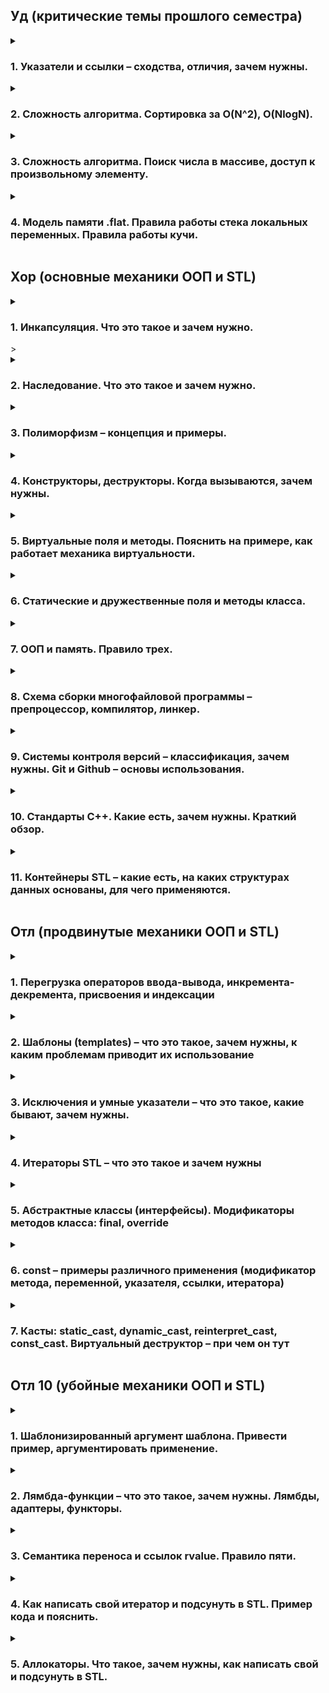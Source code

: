 <h2>Уд (критические темы прошлого семестра)</h2>

<details>
<summary><h3>1. Указатели и ссылки – сходства, отличия, зачем нужны.</h3></summary>

Указатели и ссылки предоставляют косвенный доступ к данным (переменным, массивам, структурам и тп), т.е. позволяют работать с объектами (которые могут быть а) очень большими, б) зарыты в памяти компьютера), не копируя их напрямую.

Указатели:

  * Хранят адрес объекта в памяти.
  * Могут быть null, указывая на отсутствие объекта.
  * Могут быть перенаправлены на другой объект после инициализации.
  * Требуют ручного управления памятью (выделение и освобождение!).
    
Ссылки:

  * Являются псевдонимами для существующих объектов.
  * Не могут быть null (не может быть ссылки на несуществующий элемент).
  * Не могут быть перенаправлены после инициализации.
  * Автоматически управляются системой (не требуют ручного выделения/освобождения памяти).

Зачем нужны:

* Передача больших объектов в функции: Используя указатели и ссылки, мы избегаем ненужного копирования, что повышает производительность.
* Динамическое выделение памяти: Позволяют создавать объекты в куче.
* Полиморфизм: Позволяют работать с объектами разных типов через общий интерфейс.

</details>

<details>
<summary><h3>2. Сложность алгоритма. Сортировка за О(N^2), O(NlogN).</h3></summary>

Любой алгоритм можно оценить по уровню сложности исходя из пропорциональности выполнения операции и количества элементов. 

O(N^2): 
  * Алгоритмы с квадратичной сложностью выполняют операции пропорционально квадрату количества элементов. 
  * Примеры: сортировка пузырьком, сортировка вставками, сортировка выбором.
  * Подходят для небольших наборов данных.

O(NlogN):
  * Алгоритмы с логарифмической сложностью выполняют операции пропорционально N*log(N).
  * Примеры: быстрая сортировка, сортировка методом Хоара, сортировка расчёсткой.
  * Более эффективны для больших наборов данных.
  * 
Важно помнить, что в разных ситуациях нужно применять разные алгоритмы разной сложности. Нет смысла сортировать учеников одной группы по баллам, используя метод рассчёски.

</details>

<details>
<summary><h3>3. Сложность алгоритма. Поиск числа в массиве, доступ к произвольному элементу.</h3></summary>

Сложность алгоритмов смотри предыдущий вопрос.

Поиск в отсортированном массиве:

  * Бинарный поиск: O(logN) - эффективен благодаря делению массива пополам на каждом шаге. А поскольку массив отсортирован, то с одно стороны элементы больше (или равны) искомому, а с другой стороны -- меньше (или равны).

Поиск в неотсортированном массиве:

  * Линейный поиск: O(N) - необходимо проверить каждый элемент.

Доступ к произвольному элементу массива: 
  * O(1) - прямой доступ по индексу.

</details>

<details>
<summary><h3>4. Модель памяти .flat. Правила работы стека локальных переменных. Правила работы кучи.</h3></summary>

В этой модели все сегменты памяти (код, данные, стек, куча) располагаются в едином адресном пространстве.

 * Упрощает управление памятью и доступ к данным.

Модель памяти .flat представляет собой сегменты памяти, которые располагаются в едином адресном пространстве:
	Глобальные переменные → текст программы (машинный код) → стек локальных 	переменных → куча. 
В стеке локальных переменных хранятся указатели на переменные, объявленные, но не инициализированные данные, оболочка объектов. В куче хранятся сами данные, на которые указываю переменные из стека локальных переменных. Именно в ней хранятся элементы массивов, других структур. Когда мы обращается к переменной, мы обращается в стеку локальных переменных, откуда мы перенаправляемся на адрес в куче, по которому «живёт» наш объект.  

Стек:

  * Используется для хранения локальных переменных и информации о вызовах функций.
  * Автоматически управляется системой (выделение и освобождение памяти).

Куча:
  * Область памяти для динамического выделения.
  * Программист сам управляет памятью (выделение с помощью new, освобождение с помощью delete).
  * Позволяет создавать объекты произвольного размера и времени жизни.
  * Важно помнить, что кучу необходимо очищать, нельзя удалять указатели на объекты, не удаляя данные по этим ссылкам. Это приводит к утечке данных — не приятно.

</details>

<h2>Хор (основные механики ООП и STL)</h2>

<details>
<summary><h3>1. Инкапсуляция. Что это такое и зачем нужно.</h3>></summary>

Если писать объекты с отрытым доступом, то может возникнуть ряд проблем:
1) вызывающий код может всё сломать;
2) вызывающий код обязан знать внутреннюю логику, как минимум вызывать init и finalize, хотя это внутренне дело объекта;
3) вызывающий код зачем то должен знать объект со всеми его полями, хотя логически хочет видеть просто объект.

Для решения эти проблем используют инкапсуляцию — скрытие данных объекта. С помощью инкапсуляции мы сами регулируем то, как именно пользователь будет обращаться к объекту, ставим ему чёткие рамки.

Теперь:
1) Вызывающий код не может ничего сломать, по крайней мере, очевидным образом;
2) Аналоги init и finalize срабатывают сами в нужный момент;
3) Вызывающий код не должен знать про изнанку реализации;
4) Код чище и читаемее.

**Что это такое:** Объединение данных (полей) и методов, работающих с этими данными, в единый объект - класс. 

**Зачем нужно:** 

* **Скрытие данных:** Позволяет скрыть внутреннюю реализацию объекта и предоставить только необходимый интерфейс для взаимодействия. Это улучшает модульность и защищает данные от непреднамеренного изменения.
* **Управление доступом:** С помощью модификаторов доступа (private, protected, public) можно контролировать, какие части класса доступны извне.
* **Повторное использование кода:** Инкапсуляция позволяет создавать независимые, повторно используемые модули. 

</details>

<details>
<summary><h3>2. Наследование. Что это такое и зачем нужно.</h3></summary>

Общая идея наследования заключается в выделении общего поведения у разных классов в отдельный класс-предок. То есть всё наследование — это про то, как не писать повторно один и тот же код для «почти одинаковых» сущностей.

Пример, мы хотим работать с системой зоопарка. Для этого мы можем написать классы под каждого сотрудника, где будут прописаны его обязанности, данные, зп,.. Нам так же нужен класс для каждого животного в котором будут прописаны все особенности… Ну это капец! Мы лучше создадим Два класса-родителя Humans и Animals, в котором пропишем все общие черты людей/животных, а дальше будем создавать классы наследники, для которых нам останется написать только особенности каждой зверушки.

**Что это такое:** Механизм, позволяющий создавать новые классы (производные), основанные на существующих (базовые). Производный класс наследует поля и методы базового класса и может добавлять свои собственные.

**Зачем нужно:**

* **Повторное использование кода:** Избегаем дублирования кода, наследуя общую функциональность из базового класса.
* **Расширение функциональности:** Можно добавлять новую функциональность в производный класс, не изменяя базовый.
* **Полиморфизм:** Позволяет создавать объекты разных типов, которые имеют общий интерфейс.


</details>

<details>
<summary><h3>3. Полиморфизм – концепция и примеры.</h3></summary>

Суть полиморфизма заключается в том, что некоторая сущность может вести себя по-разному в разных ситуациях. Сущность, которая обладает этим свойством, сама подстраивается к этим ситуациям, и не заставляет крутиться весь мир вокруг неё.

```C++
#include <iostream>
...
void funk(char a) {
  std::cout << "This char" << '\n';
}

void funk(int a) {
  std::cout << "This int" << '\n';
}

void funk(double a, unsigned int b) {
  std::cout << "This double & unsigned int" << '\n';
}
...
int main() {
  funk('A');
  funk('7');
  funk(3.14, 3);
  return 0;
}
```

</details>

<details>
<summary><h3>4. Конструкторы, деструкторы. Когда вызываются, зачем нужны.</h3></summary>

Каждый класс необходимо сначая создать, в конце работы с ним необходимо удалить - чтобы лишнюю память не занимал. За это и отвечают конструкторы и деструкторы.

```C++
...
class stack {
private:
  int size;
public:
  //конструктор создаёт стек нулевого размера
  stack() {};
  //конструктор создаёт стэк нужного размера
  stack(int size) {};
  //деструктор удаляет стек
  ~stack();
}
...
```

 * Конструктор -- это специальный метод, который, очевидно, вызывают перед началом работы с объектор данного класса (при его создании). Используется для инициализации полей объекта, причём с помощью полиморфизма можно сделать несколько конструкторов, которые будут создавать объект по-разному.
 * Деструктор -- специальный метод, который, опять же очевидно, вызывается в конце работы с объектом класса (при удалении объекта). Можно, конечно же, не вызвать, после окончания работы с программой автоматически вызовятся все деструкторы всех объектов всех классов, которые были использованы. Этот метод используется для освобождения ресурсов, выделенных объектом.

</details>

<details>
<summary><h3>5. Виртуальные поля и методы. Пояснить на примере, как работает механика виртуальности.</h3></summary>

Иногда в родительском классе можно сказать только "здесь должен быть вот такой метод", но нельзя написать его реализацию.

 * заведомо предполагается, что классы будут унаследованы;
 * метод для них всех нужен, можно в общем виде сказатьб, что метод должен делать;
 * реализация будет кардинально разной в разных унаследованных классах.

В это случае возникают виртуальные методы. Они объявляются с ключевым словом `virtual` в базовом классе.

```C++
//класс предок
class Figure {
private:
	...
public:
	...
	virtual square() = 0;
}
//классы потомки
class Triangle : public Figure {
private:
	float a, b, c;
	...
public:
	...
	//реализация виртуального метода
	float square() {
		float p = (a + b + c) / 3;
		return (sqrtf(p*(p-a)*(p-b)*(p-c)));
	}
}
class Rectangle : public Figure {
private:
	float a, b;
	...
public:
	...
	//реализация виртуального метода
	float square() {
		return (a*b);
	}
}
```

Замечания по виртульным методам:

 * могут определяться в любой точке иерархии наследования;
 * класс с виртуальными методами называется абстрактным;
 * в иерархии наследования может быть много абстрактных классов;
 * создать экземпляр абстрактного класса нельзя, те если мы попытаемся сделать так, вы прилетит ошибка...
```C++
int main() {
	Figure obj;
	return 0;
}
``` 
Некоторые фишки, основанные на виртуальных методах:
 * `Интерфейс` -- абстрактный класс, у которого все методы виртуальный (задаёт, но не реализует, то, что должно быть);
 * `Реализация` -- какой-либо класс, унаследованный от интерфейса и реализующий все его виртуальные методы.

</details>

<details>
<summary><h3>6. Статические и дружественные поля и методы класса.</h3></summary>

`static` -- глобальная переменная/функция, внесённая в namespace класса.

Статическое поле класса:
 * привязано ко всех экземплярам класса сразу, никому из них лично не принадлежит;
 * при изменении (любым экземплярам класса или просто так) меняется для всех объектов сразу.

Статический метод класса:
 * привязан ко всех экземплярам класса сразу, вызывается вне контекста конкретного экземпляра (у него нет this);
 * может работать только с локальными переменными и статическими полями класса.

```C++
class A {
public:
	//нестатическое поле
	int non_static_int = 0;
	//статическое поле
	int static_int
	//статический метод
	static void static_method() {
		static_int++;		//можно
		non_static_int++;	//нельзя
	}
};
//Это объявление статического поля, без него будет ругаться линкер
int A::static_int = 0;

int main() {
	//Один экземпляр
	A a1;
	//ВТорой экземпляр
	A a2;
	//Обновляем статичекое поле класса через один из экземпляров
	a1.static_int = 7;
	//Обновляем статическое поле класса без использования экземпляров
	A::static_int = 8;
	//Вызываем статический метод
	// а) через экземпляры класса
	a1.static_method;
	a2.static_method;
	// б) без экземпляров класса
	A::static_method;
	return 0;
}
```

`friend` -- указание, кому всё-таки можно обращаться к приватным полям

```C++
class A {
	//Теперь класс B наш друг))))
	friend class B;
private:
	int secret;
public:
	A(int s) {
		secret = s;
	}
	void describe() {
		std::cout << "I'm A, my secret is " << secret << '\n';
	}
}
class B {
public:
	B() {}
	void run(A* a) {
		a->describe();
		std::cout << "I'm B, I know secret A: " << a->secret << '\n';
		//можно так же изменять значения дружественного класса
		a->secret--;
	}
}
```
`friend` -- исключение из правил, имеет доступ ко всему, включая private-поля. С одной стороны, нарушает всей строгой конструкции. С другой стороны, даёт возможностьне городить public для всех.
В примере, `class A` -- это друг `class B`, но не наоборот!!

</details>

<details>
<summary><h3>7. ООП и память. Правило трех.</h3></summary>

ООП и память??

<h4>Правило трёх</h4>

Если классу требуется пользовательский **деструктор**, пользовательский **конструктор копирования** или пользовательский **оператор присваивания копированием**, он почти наверняка требует все три.

Если один из них должен быть определен программистом, то это означает, что версия, сгенерированная компилятором, не удовлетворяет потребностям класса в одном случае и, вероятно, не удовлетворит в остальных случаях. Если же не реализовать какой-либо метод, то компилятор будет использовать базовые методы, идея которых может кардинально отличайться от нужд программиста. В результате может произойти следующее:

 - деструктор удалит не все используемыне ячейки в памяти, произойдёт утечка данных;
 - конструктор копирования выполняет "поверхностное копирование" (копирование данных без дублирования базового ресурса), в результате чего скопированный объект будет влаеть теми же ячейками в памяти, что и исходный объект;
 - оператор присваивания копированием так же буде выполнять поверхносное копирование.

</details>

<details>
<summary><h3>8. Схема сборки многофайловой программы – препроцессор, компилятор, линкер.</h3></summary>

Итак, у нас есть файлы `1.cpp` и `2.cpp`, рядом лежит `2.h` 

1. **Препроцессор:** Обрабатывает директивы препроцессора, пропроцессов работает с кодом как с мясом, речь о языке не идёт (#include, #define):
   -> `#define` - проходит по всему коду и заменяет одну последовательность стмволов на другую (было, например, X, в результате сатло 7);
   -> `#include` - работают с кодом как с текстом, чисто механически приклеивают код библиотеки сверху (сверху припишет код из `2.h`).

Получили препроцессированные (предобработанные) файлы `1*.cpp` и `2*.cpp`.
   
3. **Компилятор:** (наверное, самый главный процесс) Смотрит наш код с точки зрения языка. Переводит код каждого исходного файла (.cpp) в объектный файл (.obj/.o) - бинарный файл на языке машинного кода, инструкции, которые буду переданы процессору, что нужно делать с нашими данными.
   -> умеет выдавать ошибки, что непосредственно приводит к тому, что программа ломается;
   -> умеет выдавать warnings - тонкие места, которые в обычном случае к ошибке не приводят, но могут быть случаи, когда к ошибке приведут. Их можно игнорировать, но не нужно эти злоупотреблять. Например, мы `int` перевели в `float`, из-за чего может возникнуть потеря точности. И компилятор скомпилировал это, но на всякий случай предупредил нас, вдруг мы этого не хотели.

Получили объектные файлы `1.o` и `2.o`. На этом этапе он уже не зависит от того, на каком языке был написан изначально. Этот файл взаимно однозначно переводится в ассемблерный листенинг (`1.o` <-> `1.s`). Те мы можем попросить перевести объектный файл в ассемблерный листенинг, который мы можем (если можем, конечно) прочитать сами, чтобы посмотреть глазами, что именно делает эта программа. Это ещё не совсем исполняемый файл!

5. **Линкер:** Объединяет объектные файлы и библиотеки в исполняемый файл (.exe). Таким образом мы можем собрать проект из кусков кода, написанных на различных языках, кроме `python` - это не компилируемый язык.

В результате получили один файл `main.exe`, объединяющий нужные нам файлы и/или библиотеки.

Помимо файлов, линкер может объедтинять библиотеки - по сути те же самые объектные файлы, но немного по другому упаковынные с точки зрения линкера и операционной системы. Библиотеки бывают:

 -> *статическими* - (l.lib/l.a) такой же объектный файл, который так же добавляется на этапе линковки, библиотека такого типа подклеивается прмо в `main.exe`;
 
 -> *динамическими* - (l.dll/l.so) так же очень похожий объектный файл, лежащий где-то в системе, который, аналогично, добавляется на этапе линковки, но библиотека этого типа не подклеивается в `main.exe`, линкер просто видит, что у нас в системе есть такая библиотека, и при запуске файла мы эту библиотеку где-нибудь найдём (разумеется, если всё корректно).

Если у нас обновилась версия библиотеки, то в случае динамической библиотеки нам необходимо просто перезапустить итоговый файл, новая версия библиотеки автоматически подтянется, а в случае статической библиотеки нам нужно заново всё линковать... Но при этом статические библиотеки работают быстрее, потому что являются соседями остальных файлов, в отличие от динамических библиотек, которые 'живут в лесу'.

</details>

<details>
<summary><h3>9. Системы контроля версий – классификация, зачем нужны. Git и Github – основы использования.</h3></summary>

Система контроля версий – это система, записывающая изменения в файл или набор файлов в течение времени и позволяющая вернуться позже к определенной версии. Мы хотим гибко управлять некоторым набором файлом, откатываться до определенных версий в случае необходимости. Можно отменить те или иные изменения файла, откатить его удаление, посмотреть кто что-то поменял. Как правило системы контроля версий применяются для хранения исходного кода, но это необязательно. Они могут применяться для хранения файлов совершенно любого типа.

Как хранить различные версии файлов? Предложенную задачу можно решить с применением старого доброго copy-paste, локальных, централизованных или распределенных систем контроля версий.

-> **Copy-paste** - будем называть файлы по шаблону filename_{version}-{time-of-creation}-{time-of-change}, или более просто filename_{version}.

Данный способ является очень простым, но он подвержен различным ошибкам: можно случайно изменить не тот файл, можно скопировать не из той директории (ведь именно так переносятся файлы в этой модели).

 -> **Локальная система контроля версий** - она представляет из себя простейшую базу данных, которая хранит записи обо всех изменениях в файлах.

Одним из примеров таких систем является система контроля версий RCS, которая поставляется с Linux'ом и хранит изменений в файлах (патчи), осуществляя контроль версий. Набор этих изменений позволяет восстановить любое состояние файла.

Локальная система контроля версий хорошо решает поставленную перед ней задачу, однако ее проблемой является основное свойство — локальность. Она совершенно не преднезначена для коллективного использования.

 -> **Централизованная система контроля версий** - решает основную проблему локальной системы контроля версий.

Для организации такой системы контроля версий используется единственный сервер, который содержит все версии файлов. Клиенты, обращаясь к этому серверу, получают из этого централизованного хранилища. К ним относятся CVS, Subversion, Perforce.

Такими системами легко управлять из-за наличия единственного сервера. Но при этом наличие централизованного сервера приводит к возникновению единой точки отказа в виде этого самого сервера. В случае отключения этого сервера разработчики не смогут выкачивать файлы. Самым худшим сценарием является физическое уничтожение сервера (или вылет жесткого диска), он приводит к потерю кодовой базы.

 -> **Распределенная система контроля версий** - они подразумевают, что клиент выкачает себе весь репозиторий целиком заместо выкачки конкретных интересующих клиента файлов. Если умрет любая копия репозитория, то это не приведет к потере кодовой базы, поскольку она может быть восстановлена с компьютера любого разработчика. Каждая копия является полным бэкапом данных.

Все копии являются равноправным и могут синхронизироваться между собой. Подобный подход очень напоминает взаиможествие вида master-master. К такому типу относится Git.

Итак, `Git` - это средство отслеживания изменений, а `GitHub` - это веб-сайт, на котором можно хранить проекты Git, место для хранения проектов и совместной работы. В табличку ниже вынесены основные команды:

|Команда|Описание|
|----------------|:----------------|
| <pre lang="bash"><code>git clone \*адрес вашего репозитория*</code></pre> | Клонировать удаленный репозиторий в одноименную директорию |
| <pre lang="bash"><code>git pull</code></pre> | Забрать изменения с удаленного репозитория и влить в локальный |
| <pre lang="bash"><code>git fetch</code></pre><pre lang="bash"><code>git merge</code></pre> | То же, что и предыдущий, но отдельными этапами: <br> Первая команда — забрать изменения с удаленного репозитория <br> Вторая — влить изменения в локальный репозиторий |
| <pre lang="bash"><code>git remote add upstream \*наш cowsay*</code></pre> | Добавить оригинальный репозиторий как upstream |
| <pre lang="bash"><code>git fetch upstream</code></pre> | Стягиваем все ветки мастер-репозитория, но пока не сливаем со своими |
| <pre lang="bash"><code>git checkout master</code></pre> | Переключаемся на ветку master своего репозитория |
| <pre lang="bash"><code>git merge upstream/master</code></pre> | Вливаем стянутую ветку master удалённого репозитория upstream в свою ветку master |
| <pre lang="bash"><code>git add text.txt</code></pre> | Добавить в индекс указанный файл (был изменён, был удалён или это новый файл) |
| <pre lang="bash"><code>git commit -m "Name of commit"</code></pre> | Зафиксировать в коммите проиндексированные изменения (закоммитить), добавить сообщение |
| <pre lang="bash"><code>git push</code></pre> | Загрузить новые коммиты из локального репозитория на удаленный |

</details>

<details>
<summary><h3>10. Стандарты С++. Какие есть, зачем нужны. Краткий обзор.</h3></summary>

**Стандарты С++** - это набор правил и спецификаций, определяющих язык программирования C++. Они созданы, чтобы обеспечить переносимость, стабильность и согласованность кода C++ на разных платформах и компиляторах.

Зачем нужны стандарты:

1. Переносимость: Код, написанный по стандарту, будет компилироваться и работать одинаково на разных платформах (Windows, Linux, MacOS) и с разными компиляторами (GCC, Clang).
2. Стабильность: Стандарты гарантируют, что код, написанный сегодня, будет компилироваться и работать с будущими версиями компиляторов.
3. Согласованность:  Стандарты обеспечивают единый стиль и правила написания кода C++, что улучшает его читаемость и понимание другими программистами.
4. Эволюция языка: Стандарты позволяют языку развиваться, добавляя новые функции и возможности, сохраняя при этом обратную совместимость с предыдущими версиями.

Основные стандарты C++:

* C++98:  Первый официальный стандарт C++. Ввел в язык шаблоны, STL, исключения, пространства имен и другие ключевые функции.
* C++03: Внес незначительные исправления и уточнения в C++98.
* C++11: Масштабное обновление, добавившее лямбда-выражения, семантику перемещения, поддержку многопоточности, новые типы данных и многое другое.
* C++14: Внес дополнительные улучшения и исправления в C++11.
* C++17: Включил структурированные привязки, constexpr if, inline переменные, параллельные алгоритмы STL и другие важные функции.
* C++20: Добавил концепты, модули, корутины, диапазоны, расширил возможности constexpr, ввел новые типы данных и улучшил библиотеку STL.
* C++23: `std::expected` - новый механизм сообщения об ошибках без использования исключений и без недостатков кодов возврата; `constexpr-математика` - теперь на этапе компиляции можно доставать разные части чисел с плавающей запятой, копировать знаки и округлять числа; `std::ranges::to` — результаты работы алгоритмов можно легко превратить в контейнер; `std::views::join_with` — добавление разделителя между элементами.

Важно отметить, что не все компиляторы полностью поддерживают последние стандарты C++.  Поэтому важно выбирать компилятор, соответствующий вашим потребностям и стандартам, с которыми вы хотите работать.

</details>

<details>
<summary><h3>11. Контейнеры STL – какие есть, на каких структурах данных основаны, для чего применяются.</h3></summary>

STL (Standard Template Library) - это мощная библиотека шаблонов C++, предлагающая широкий набор контейнеров, алгоритмов и итераторов. Контейнеры STL предоставляют готовые структуры данных для хранения и обработки информации. 

Основные виды контейнеров STL:

1. Последовательные контейнеры: 
    * `vector`: Динамический массив, позволяет быстро добавлять и удалять элементы в конце, а также получать доступ к элементам по индексу. *Структура данных: массив.* 
    * `deque`: Двусторонняя очередь, позволяет эффективно добавлять и удалять элементы как в начале, так и в конце. *Структура данных:  связный список или массив блоков.*
    * `list`: Двусвязный список, обеспечивает эффективную вставку и удаление элементов в любом месте, но доступ по индексу медленный. *Структура данных: связный список.*
    * `forward_list`: Односвязный список, более легковесный аналог `list`. *Структура данных: связный список.*
    * `array`: Контейнер фиксированного размера, похож на обычный массив C, но с дополнительными функциями STL. *Структура данных: массив.*

2. Ассоциативные контейнеры:
    * `set`: Множество, хранящее уникальные элементы в отсортированном порядке. *Структура данных: обычно красно-черное дерево - самобалансирующееся двоичное дерево поиска.*
    * `multiset`:  Множество, допускающее дубликаты элементов.  *Структура данных: обычно красно-черное дерево.*
    * `map`: Ассоциативный массив, хранящий пары "ключ-значение", упорядоченные по ключу. *Структура данных: обычно красно-черное дерево.*
    * `multimap`: Ассоциативный массив, допускающий дубликаты ключей. *Структура данных: обычно красно-черное дерево.*

3. Неупорядоченные ассоциативные контейнеры:
    * `unordered_set`: Хеш-таблица, хранящая уникальные элементы. Обеспечивает быструю вставку, удаление и поиск элементов. *Структура данных: хеш-таблица.*
    * `unordered_multiset`: Хеш-таблица, допускающая дубликаты элементов. *Структура данных: хеш-таблица.*
    * `unordered_map`:  Хеш-таблица, хранящая пары "ключ-значение". Обеспечивает быструю вставку, удаление и поиск элементов по ключу. *Структура данных:  хеш-таблица.*
    * `unordered_multimap`: Хеш-таблица, допускающая дубликаты ключей. *Структура данных: хеш-таблица.*

Применение контейнеров STL:

* Хранение и обработка наборов данных.
* Реализация алгоритмов, работающих с наборами данных.
* Создание структур данных для различных задач (очереди, стеки, деревья и т.д.).
* Упрощение разработки программного обеспечения за счет использования готовых решений.

Выбор конкретного контейнера зависит от специфики задачи:

* `vector`: подходит для хранения и обработки данных, когда важен быстрый доступ по индексу.
* `deque`:  удобен для быстрого доступа к началу и концу.
* `list`:  хороший выбор для частых вставок и удалений элементов в произвольных позициях.
* `set`, `map`: подходят для хранения уникальных элементов или пар "ключ-значение" с быстрым поиском по ключу.
* `unordered_set`, `unordered_map`:  обеспечивают еще более быстрый поиск, чем `set` и `map`, но не гарантируют упорядоченность элементов. 

</details>

<h2>Отл (продвинутые механики ООП и STL)</h2>
<details>
<summary><h3>1. Перегрузка операторов ввода-вывода, инкремента-декремента, присвоения и индексации</h3></summary>

-> операторы ввода-вывода

Перегрузка этих операторов используется в стандартной библиотеке для вставки объектов в текстовой поток и извлечения объектов из текстового потока (поэтому в этом качестве их еще называют оператором вставки в поток и оператором извлечения из потока). Перегружаются они всегда как свободные функции, их сигнатура подчиняется правилам: первый операнд является ссылкой на поток, второй операнд является ссылкой на вставляемый или извлекаемый объект, возвращаемое значение является ссылкой на поток. Вот пример.
```C++
#include <iostream>
struct Point {
    int X;
    int Y;
};
std::ostream& operator<<(std::ostream& strm, const Point& p) {
    strm << '[' << p.X << ',' << p.Y << ']';
    return strm;
}
```
Главная проблема этих перегрузок — довольно высокий приоритет операторов, поэтому скобками приходится пользоваться чаще, чем хотелось бы.

-> инеркмент/дикремент
  
Эти операторы являются частью стандартного интерфейса итератора. Префиксные формы являются унарными операторами, постфиксные бинарными с фиктивным вторым параметром целого типа. Обе они обычно реализуются как функции-члены и постфиксный вариант определяется через префиксный. Вот типичная реализация инкремента.
```C++
class Iter {
public:
    Iter& operator++() // префиксный инкремент
    {
        // реализация инкремента
        return *this;
    }

    const Iter operator++(int) // постфиксный инкремент
    {
        Iter it(*this);
        ++*this;
        return it;
    }
    // ...
};
```
Итераторы являются копируемыми типами без поддержки перемещения, поэтому постфиксный инкремент должен возвращать константный объект, это предотвращает модификацию возвращаемого значения.

В стандартной библиотеке инкремент перегружают все итераторы, а декремент двунаправленные итераторы и итераторы произвольного доступа.

-> присваивание
  
Оператор присваивания можно реализовать только, как функцию-член, которая должна иметь ровно один параметр. Тип этого параметра произвольный, соответственно, перегрузок может быть несколько, для разных типов параметра. Перегрузка оператора присваивания является составной частью поддержки семантики копирования/перемещения и к ней приходится прибегать достаточно часто. Оператор присваивания практически всегда идет в паре с конструктором, имеющим один параметр. Нормальная ситуация — это когда каждому конструктору с одним параметром прилагается соответствующий оператор присваивания. Если описать семантику присваивания «на пальцах», то присваивание должно полностью освободить все текущие ресурсы, которыми владеет объект (левый операнд), и на его месте создать новый объект, определяемый правым операндом.

Среди операторов присваивания выделяются два стандартных — оператор копирующего присваивания и оператор перемещающего присваивания, которые соответствуют копирующему конструктору и перемещающему конструктору.
```C++
class X {
public:
    X(const X& src);     // копирующий конструктор
    X(X&& src) noexcept; // перемещающий конструктор

    X& operator=X(const X& src);     // оператор копирующего присваивания
    X& operator=X(X&& src) noexcept; // оператор перемещающего присваивания
// ...
};
```
-> индексация

Этот бинарный оператор, который обычно называют индексатором, может быть реализован только, как функция-член, которая должна иметь ровно один параметр. Тип этого параметра произвольный, соответственно, перегрузок может быть несколько, для разных типов параметра. Индексатор обычно перегружается для «массивоподобных» типов, а также для других контейнеров, например ассоциативных массивов. Возвращаемое значение обычно является ссылкой на элемент контейнера. Также, в принципе, может быть возврат по значению, но следует иметь в виду, что при этом для получения адреса элемента нельзя будет использовать выражения `&х[i]`, допустимые для встроенного индексатора. Такое выражение не будет компилироваться, если возвращаемый тип встроенный, и будет давать адрес временного объекта для пользовательского возвращаемого типа.

Индексатор часто перегружают в двух вариантах — константном и неконстантном.
```C++
T& operator[](int ind);
const T& operator[](int ind) const;
```
Первая версия позволяет модифицировать элемент, вторая только прочитать и она будет выбрана для константных экземпляров и в константных функциях-членах.
</details>

<details>
<summary><h3>2. Шаблоны (templates) – что это такое, зачем нужны, к каким проблемам приводит их использование</h3></summary>

Шаблоны используются для обобщённого программирования. Вы пишете алгоритм, который работает с различными типами данных, требуя от них только некоторой небольшой функциональности, а компилятор при использовании этого шаблона с конкретным типом подставляет тип и фактически сам генерирует требуемый код на C++.

Вот простейший пример использования шаблонов:
```C++
template<typename T>
T min(const T x, const T y) {
    return x < y ? x : y;
}
```
Мы написали код, который работает с любым типом данных, требуя от этого типа только наличия операции "меньше" (operator<). (На самом деле ещё конструктора копирования, но это уже детали.) Теперь мы можем использовать наш шаблон:
```C++
int x, y;
int z = min(x,y);  // Автоматический вывод типа.
double a, b;
double c = min(a,b);  // Автоматический вывод типа.
double d = min<double>(x,y);  // Явное указание типа.

std::vector::iterator i, j, k;
k = min(i,j);
```
В этом мощь обобщённого программирования - код, написанный один раз используется многократно. Но есть и недостаток - "разбухание" бинарного кода - для каждого типа параметра шаблона компилятор создаст свой бинарный код.

Преимущества шаблонов:
* Мы можем использовать шаблоны для создания набора функций, которые применяют один и тот же алгоритм к разным типам данных;
* Некоторые вещи, которые кажутся тривиальными при использовании шаблонов (например, оператор равенства), очень сложно реализовать с помощью обычных методов OO, таких как наследование и полиморфизм;
* Поскольку их параметры известны во время компиляции, классы шаблонов более типизируемы и могут быть предпочтительнее структур кода, разрешаемых во время выполнения (таких как abstract классы). Существуют некоторые современные методы, которые могут значительно уменьшить объем кода при использовании шаблонов;
* Часто основная причина использования шаблонов в сочетании с STL - это может резко сократить время разработки.

Недостатки:
* Некоторые компиляторы плохо поддерживают шаблоны, поэтому использование шаблонов может снизить переносимость кода;
* Многим компиляторам не хватает четких инструкций при обнаружении ошибки определения шаблона;
* Поскольку компилятор генерирует дополнительный код для каждого типа шаблонов, беспорядочное использование шаблонов может привести к раздуванию кода, что приведет к увеличению размера исполняемых файлов;
* Поскольку шаблон по своей природе раскрывает свою реализацию, неразумное использование в больших системах может привести к увеличению времени сборки;
* Шаблоны находятся в заголовках, которые требуют полной перестройки всех частей проекта при внесении изменений.
</details>

<details>
<summary><h3>3. Исключения и умные указатели – что это такое, какие бывают, зачем нужны.</h3></summary>
-> Исключения

Исключения в программировании (exceptions) — это механизм, который позволяет программе обрабатывать нетипичную ситуацию и при этом не прекращать работу.

Исключения делятся на две большие группы, которые пересекаются друг с другом: синхронные и асинхронные. Синхронные могут возникнуть только в конкретном месте программы или при выполнении определенной операции: открытие файла, деление и так далее. Асинхронные могут возникнуть когда и где угодно.

Как происходит работа с исключениями:
* Разработчик пишет код и понимает, что в какой-то момент в том или ином месте может возникнуть нештатная ситуация;
* В этом месте пишется особый блок кода — обработчик. Он говорит программе: здесь может возникнуть особая ситуация, если она случится, выполни вот это;
* Внутри обработчика — функция, которая выполнится, если программа столкнется с описанной ситуацией.

**Обработка с возвратом и без возврата.** Эти виды обработки различаются реакцией на случившееся исключение. Версия с возвратом предполагает, что обработчик попытается разрешить проблему, а когда ему это удастся, вернет программу к исходному поведению. Обработка без возврата — вид обработки, когда проблема не ликвидируется, а участок кода, который не получается выполнить, пропускается.

**Структурная и неструктурная обработка.** Это два способа подключить обработчики. В первом случае они встраиваются в код, а когда генерируется исключение, для него выбирается тот или иной обработчик в зависимости от ситуации. Во втором случае обработчики существуют отдельно и «подключаются» к конкретным видам исключений с помощью специальных команд.

Пример:
```C++
void SomeFunction() {
    DoSomething0();
    try {
        SomeClass var;
        DoSomething1();
        DoSomething2();
        // ещё код
        cout << "Если возникло исключение, то этот текст не будет напечатан" << std::endl;
    }
    catch(ExceptionType e) {
        std::cout << "Поймано исключение: " << e.what() << std::endl;
        // ещё код
    }
    std::cout << "Это сообщение не будет выведено, если возникло исключение в DoSomething0 или " "непойманное исключение внутри блока try." << std::endl;
}
```

-> Умные указатели

Они обеспечивают автоматическое управление памятью: когда умный указатель больше не используется, то есть выходит из области видимости, память, на которую он указывает, автоматически высвобождается.

На самом деле это просто классы, которые оборачивают обычный указатель в свои недра и перегружают операторы -> и *. Благодаря этому трюку умный указатель имеет тот же синтаксис, что и обычный указатель. Когда умный указатель выходит из области видимости, срабатывает его деструктор и происходит очистка памяти.

В C++11 появилось три типа умных указателей, все они определены в заголовке из Стандартной библиотеки:
* std::unique_ptr — умный указатель, владеющий динамически выделенным ресурсом;
* std::shared_ptr — умный указатель, владеющий разделяемым динамически выделенным ресурсом. Несколько std::shared_ptr могут владеть одним и тем же ресурсом, и внутренний счетчик ведет их учет;
* std::weak_ptr — подобен std::shared_ptr, но не увеличивает счетчик.

1. `std::unique_ptr` владеет объектом, на который он указывает, и никакие другие умные указатели не могут на него указывать. Когда std::unique_ptr выходит из области видимости, объект удаляется. Это полезно, когда вы работаете с временным, динамически выделенным ресурсом, который может быть уничтожен после выхода из области действия. 

Главная особенность этого умного указателя — исчезать, когда он больше не используется. Рассмотрим следующий код:
```C++
void compute() {
    std::unique_ptr<int[]> data = std::make_unique<int[]>(1024);
    /* выполнение некоторых значимых вычислений над вашими данными...*/
} // `data` выходит из области действия здесь: она автоматически уничтожается
int main() {
    compute();
}
```
**Один ресурс, один std::unique_ptr.** Я могу сказать, что `std::unique_ptr` очень ревниво относится к динамическому объекту, который он хранит: невозможно иметь несколько ссылок на его динамические данные. Например:
```C++
void compute(std::unique_ptr<int[]> p) { ... } 

int main() {
    std::unique_ptr<int[]> ptr = std::make_unique<int[]>(1024);
    std::unique_ptr<int[]> ptr_copy = ptr; // ОШИБКА! Копирование запрещено
    compute(ptr);  // ОШИБКА! `ptr` передается копией, а копирование не разрешено
}
```
2. `std::shared_ptr` владеет объектом, на который он указывает, но, в отличие от `std::unique_ptr`, он допускает множественные ссылки. Специальный внутренний счетчик уменьшается каждый раз, когда `std::shared_ptr`, указывающий на тот же ресурс, выходит из области видимости. Эта техника называется подсчетом ссылок. Когда последняя из них будет уничтожена, счетчик станет равным нулю, и данные будут высвобождены.

Умный указатель такого типа полезен, когда требуется обмениваться динамически распределенными данными, точно так же, как это делается с обычными указателями или ссылками. Например:
```C++
std::shared_ptr<int>    p1(new int);
std::shared_ptr<Object> p2(new Object("Lamp"));
```
Одна из главных особенностей std::shared_ptr — возможность отслеживать, сколько указателей ссылаются на один и тот же ресурс. Получить информацию о количестве ссылок можно с помощью метода use_count(). Рассмотрим следующее:
```C++
void compute() {
  std::shared_ptr<int> ptr = std::make_shared<int>(100);
  // ptr.use_count() == 1
  std::shared_ptr<int> ptr_copy = ptr;   // Сделать копию: с shared_ptr возможно!
  // ptr.use_count() == 2
  // ptr_copy.use_count() == 2, в конце концов, это одни и те же базовые данные.
} // Здесь `ptr` и `ptr_copy` выходят из области действия. Больше никаких ссылок  
  // исходные данные (т.е. use_count() == 0), поэтому они автоматически убираются.
int main() {
  compute();
}
```
**Один ресурс, много std::shared_ptr. Не забывайте о циклических ссылках!**
3. `std::weak_ptr` — это, по сути, `std::shared_ptr`, который не увеличивает счетчик ссылок. Он определяется как умный указатель, который содержит несобственную ссылку, или ослабленную ссылку, на объект, управляемый другим `std::shared_ptr`.

`std::weak_ptr` является своего рода инспектором для `std::shared_ptr` от которого он зависит. Вы должны сначала преобразовать его в `std::shared_ptr` с помощью метода `lock()` если вы действительно хотите работать с реальным объектом:
```C++
std::shared_ptr<int> p_shared = std::make_shared<int>(100);
std::weak_ptr<int>   p_weak(p_shared);
// ...
std::shared_ptr<int> p_shared_orig = p_weak.lock();
```
С помощью `std::weak_ptr` очень легко решить проблему висящих указателей — тех, которые указывают на уже удаленные данные. Он предоставляет метод `expired()`, который проверяет, был ли объект, на который ссылается ссылка, уже удален. Если `expired() == true`, исходный объект был где-то удален, и вы можете действовать соответствующим образом. Это то, что вы не можете сделать с необработанными указателями.
</details>

<details>
<summary><h3>4. Итераторы STL – что это такое и зачем нужны</h3></summary>
Итераторы используются для указания адресов памяти контейнеров STL. В основном они используются в последовательностях чисел, символов и т.д. Они снижают сложность и время выполнения программы.

Операторы:
1. begin() - Эта функция используется для возврата начальной позиции контейнера;
2. end() - Эта функция используется для возврата заданного конечного положения контейнера;
3. advance() - Эта функция используется для увеличения позиции итератора до заданного числа, указанного в его аргументах;
4. next() - Эта функция возвращает новый итератор, на который итератор будет указывать после продвижения позиций, указанных в его аргументах;
5. prev() - Эта функция возвращает новый итератор, на который итератор будет указывать после уменьшения позиций, указанных в его аргументах;
6. inserter() - Эта функция используется для вставки элементов в любую позицию контейнера. Она принимает 2 аргумента: контейнер и итератор для определения местоположения, в которое должны быть вставлены элементы.
```C++
vector<int>::iterator ptr = ar.begin(); 
vector<int>::iterator ftr = ar.end();

// Using advance() to increment iterator position 
// points to 4 
advance(ptr, 3);

// Using next() to return new iterator 
// points to 4 
auto it = next(ptr, 3);

// Using next() to return new iterator 
// points to 4 
auto it = next(ptr, 3);

// copying 1 vector elements in other using inserter() 
// inserts ar1 after 3rd position in ar 
copy(ar1.begin(), ar1.end(), inserter(ar,ptr));
```
</details>

<details>
<summary><h3>5. Абстрактные классы (интерфейсы). Модификаторы методов класса: final, override</h3></summary>
Абстрактный класс похож на обычный, но отличается тем, что может содержать абстрактные методы — методы без реализации, и нельзя создать экземпляр абстрактного класса.

Абстрактный метод — это метод без тела (без реализации). Но в отличие от интерфейсов, абстрактные методы в абстрактных классах должны быть явно объявлены как абстрактные.
```C++
public abstract class AbstractMethods {
  abstract void doSomething();
}
```
Модификатор `override` появился в стандарте C++11 и используется при описании методов дочернего класса.

Модификатор `override` следует писать для тех методов, которые по задумке программиста являются переопределенными методами базового класса. Данный модификатор пишется после имени метода. В заголовочном файле описание метода с использованием `override` выглядит так:
```C++
class B : public A {
public:
    virtual const char* getVersion() override;
};
```
Модификатор `override` позволяет компилятору следить за тем, чтобы метод, помеченный этим модификатором действительно переопределял метод базового класса. Метод дочернего класса будет переопределять метод базового класса только в том случае, если его сигнатура полностью совпадает с сигнатурой базового класса.

Модификатор `final` используется для двух случаев:
* чтобы пометить **метод базового класса**, который не должен переопределяться;
* чтобы пометитить **весь класс** что он не должен наследоваться.

Если пользователь пытается переопределить метод или наследовать класс с модификатором `final`, то компилятор выдаст ошибку.
</details>

<details>
<summary><h3>6. const – примеры различного применения (модификатор метода, переменной, указателя, ссылки, итератора)</h3></summary>
-> модификатор переменной

Самый простой случай — константные данные. Они создают переменную, значение которй нельзя изменить:
```C++
const int k=1;
k = 7; // <-- ошибка на этапе компиляции!
```
-> модификатор указателя

При использовании const с указателями, действие модификатора может распространяться либо на значение указателя, либо на данные на которые указывает указатель.

Работает (const относится к данным):
```C++
const char * a = "a";
a="b";
```
А вот это уже не работает:
```C++
char * const a = "a";
a="b"; // <-- не работает
```
Если бы операция присвоения изменяла бы не указатель, а данные: `*a = 'Y';`, то ситуация была бы диаметрально противоположной.

Существует мнемоническое правило, позволяющее легко запомнить, к чему относится const. Надо провести черту через "*", если const слева, то оно относится к значению данных; если справа — к значению указателя.

-> модификатор метода

Во-первых, для методов допустимо использование const, применительно к this. Синтаксис таков:
```C++
class A {
private:
  int x;
public:
  void f(int a) const {
    x = a; // <-- не работает
  }
};
```
Кроме того, этот const позволяет перегружать методы. Таким образом, вы можете писать оптимизированные варианты методов для константных объектов.
```C++
class A {
private:
  int x;
public:
  A(int a) {
    x = a;
    cout << "A(int) // x=" << x << endl;
  }
  void f() {
    cout << "f() // x=" << x << endl;
  }
  void f() const {
    cout << "f() const // x=" << x << endl;
  }
};
int main() {
  A a1(1);
  a1.f();
  A const a2(2);
  a2.f();
  return 0;
}
```
Результат:
```C++
A(int) // x=1
f() // x=1
A(int) // x=2
f() const // x=2
```
Осталось только добавить, что если вы планируете использовать const-объекты, то вам надо обязательно реализовать const-методы. Если вы в этом случае не реализуете не-const-методы, то во всех случаях будут молча использоваться const-методы.

-> модификатор итератора

```C++
const std::vector<int>::iterator i
```
Элемент справа: `iterator:` итератор неизменяем. Вы не можете назначить итератору указывать на разные элементы в векторе, вы не можете увеличивать его, он всегда указывает на элемент, на который он инициализирован. Однако вы можете изменить элемент, на который указывается.

Такое поведение редко бывает желательным, именно поэтому существует `const_iterator`
```C++
std::vector<int>::const_iterator ci
```
Итератор можно перемещать, но элемент, на который указано, изменить нельзя. Это почти всегда то, что вы хотите - вы хотите выполнить итерацию по вектору, но не можете изменить его содержимое.
</details>

<details>
<summary><h3>7. Касты: static_cast, dynamic_cast, reinterpret_cast, const_cast. Виртуальный деструктор – при чем он тут</h3></summary>
-> **const_cast**

Оператор приведения `const_cast` удаляет или добавляет квалификаторы `const` и `volatile` с исходного типа данных. Например, был `const int`, а после преобразования стал `int` или наоборот. Квалификаторы `const` и `volatile` указываются перед именами типов. Как ни трудно догадаться квалификатор `const` задает константность, т.е. защищает переменную от изменения. Квалификатор `volatile` говорит о том, что значение переменной может меняться без явного выполнения присваивания. Это обеспечивает защиту от оптимизации компилятором операций с данной переменной.

Пример:
```C++
// Снятие константности
void foo(const int* pc, const int& r) {
    int* p;
    // Сняли константность и записали 33
    p = const_cast<int*>(pc);
    *p = 33;
    // Сняли константность и записали 55
    const_cast<int&>(r) = 55;
}

// Добавление константности
void bar(int* p, int& r) {
    const int* pc;
    // Добавили константность
    // и пытаемся записать 33
    pc= const_cast<const int*>(p);
    *pc = 33; // Ошибка!!!
    // Добавили константность
    // и пытаемся записать 55
    const_cast<const int&>(r) = 55; // Ошибка!!!
}

// Снятие volatile
void baz(volatile int* pv, volatile int& r) {
    int* p;
    // Сняли volatile и записали 33
    p = const_cast<int*>(pv);
    *p = 33;
    // Сняли volatile и записали 55
    const_cast<int&>(r) = 55;
}

// Добавление volatile
void quux(int* p, int& r) {
    volatile int* pv;
    // Добавили volatile и записали 33
    pv = const_cast<volatile int*>(p);
    *pv = 33;
    // Добавили volatile и записали 55
    const_cast<volatile int&>(r) = 55;
}
```
Квалификаторы `const` и `volatile` можно удалить или добавить только с помощью оператора приведения `const_cast`. Другие операторы приведения типов не влияют на квалификаторы const и volatile.

-> **reinterpret_cast**

Оператор приведения `reinterpret_cast` используется для приведения несовместимых типов. Может приводить целое число к указателю, указатель к целому числу, указатель к указателю (это же касается и ссылок). Является функционально усеченным аналогом приведения типов в стиле языка С. Отличие состоит в том, что `reinterpret_cast` не может снимать квалификаторы `const` и `volatile`, а также не может делать небезопасное приведение типов не через указатели, а напрямую по значению. Например, переменную типа `int` к переменной типа `double` привести при помощи `reinterpret_cast` нельзя.
```C++
int main() {
    // Переменные простых типов и указатели на переменные простых типов
    int i = 5;
    double d = 111.222;
    char c = 'a';
    int* pi = &i;
    double* pd = &d;
    const int* pсi = &i;
    void* pv = nullptr;

    // Приводим явно double к int
    i = reinterpret_cast<int>(d); // Ошибка!!!

    // и наоборот
    d = reinterpret_cast<int>(i); // Ошибка!!!

    // указатель на int к char
    c = reinterpret_cast<char>(pi);

    // char к указателю на void
    pv = reinterpret_cast<void*>(c);

    // указатель на void к указателю на int
    pi = reinterpret_cast<int*>(pv);

    // Снимаем константность const int*
    pi = reinterpret_cast<int*>(pсi); // Ошибка!!!

    // Приводим указатель на double к double
    d = reinterpret_cast<double>(pd); // Ошибка!!!

    // А если наоборот?
    pd = reinterpret_cast<double*>(d); // Ошибка!!!
}
```
-> **static_cast**

Оператор приведения `static_cast` применяется для неполиморфного приведения типов на этапе компиляции программы. Данный оператор приведения может отслеживать недопустимые преобразования, такие как приведение указателя к значению или наоборот (unsigned int к указателю на double не приведет), а также приведение указателей и ссылок разных типов считается корректным только, если это приведение вверх или вниз по одной иерархии наследования классов, либо это указатель на void. В случае фиксации отклонения от данных ограничений будет выдана ошибка при компиляции программы.
```C++
int main() {
    // Переменные простых типов и указатели на переменные простых типов
    int i = 5;
    double d = 111.222;
    char c = 'a';
    int* pi = &i;
    double* pd = &d;
    const int* pci = &i;
    void* pv = nullptr;

    // Приводим явно double к int
    i = static_cast<int>(d);

    // и наоборот
    d = static_cast<int>(i);

    // указатель на int к char
    c = static_cast<char>(*pi); // Ошибка!!!

    // char к указателю на void
    pv = static_cast<void*>(&c); // Ошибка!!!

    // указатель на void к указателю на int
    pi = static_cast<int*>(pv);

    // Снимаем константность const int*
    pi = static_cast<int*>(pci); // Ошибка!!!

    // Приводим указатель на double к double
    d = static_cast<double>(*pd); // Ошибка!!!

    // А если наоборот?
    pd = static_cast<double*>(d); // Ошибка!!!
}
```
-> **dynamic_cast**

Оператор приведения `dynamic_cast` применяется для полиморфного приведения типов на этапе выполнения программы (класс считается полиморфным, если в нем есть хотя бы одна виртуальная функция). Если указатель, подлежащий приведению, ссылается на объект результирующего класса или объект класса производный от результирующего то приведение считается успешным. То же самое для ссылок. Если приведение невозможно, то на этапе выполнения программы будет возвращен NULL, если приводятся указатели. Если приведение производится над ссылками, то будет сгенерировано исключение `std::bad_cast`. Несмотря на то, что `dynamic_cast` предназначен для приведения полиморфных типов по иерархии наследования, он может быть использован и для обычных неполиморфных типов вверх по иерархии. В этом случае ошибка будет получена на этапе компиляции. Оператор приведения `dynamic_cast` может приводить указатель на полиморфный тип к указателю на `void`, но не может приводить указатель на `void` к другому типу. Способность `dynamic_cast` приводить полиморфные типы обеспечивается системой RTTI (Run-Time Type Identification), которая позволяет идентифицировать тип объекта в процессе выполнения программы.
```C++
struct foo {
    // Сделали полиморфным
    virtual void do_some() {};
};

struct bar {
    // Сделали полиморфным
    virtual void do_some() {};
};

// Наследники bar
struct baz : bar {
};

struct quux : bar {
};

int main() {
    // Переменные простых типов и указатели на переменные простых типов
    void* pv = nullptr;

    // Объекты классов
    foo oFoo;
    bar oBar;
    baz oBaz;
    quux oQuux;

    // Указатели на объекты классов
    foo* pFoo = &oFoo;
    bar* pBar = &oBar;
    baz* pBaz = &oBaz;
    quux* pQuux = &oQuux;

    // Приводим указатель на объект bar к указателю на объект foo
    // из разных иерархий
    pFoo = dynamic_cast<foo*>(pBar);
    if (pFoo == nullptr) {
        std::cout << "FAIL" << std::endl; // Ошибка на этапе выполнения!!!
    }

    // Приводим указатель на void к указателю на объект bar
    pBar = dynamic_cast<foo*>(pv); // Ошибка на этапе компиляции!!!

    // Приводим указатель на bar к указателю на void
    pv = dynamic_cast<void*>(pBar);

    // Перемещение из одной иерархии наследования в другую
    pBar = dynamic_cast<bar*>(pBaz);
    pQuux = dynamic_cast<quux*>(pBar);
    if (pQuux == nullptr) {
        std::cout << "FAIL" << std::endl; // Ошибка на этапе выполнения!!!
    }
}
```
</details>


<h2>Отл 10 (убойные механики ООП и STL)</h2>
<details>
<summary><h3>1. Шаблонизированный аргумент шаблона. Привести пример, аргументировать применение.</h3></summary>

</details>

<details>
<summary><h3>2. Лямбда-функции – что это такое, зачем нужны. Лямбды, адаптеры, функторы.</h3></summary>

</details>

<details>
<summary><h3>3. Семантика переноса и ссылок rvalue. Правило пяти.</h3></summary>

</details>

<details>
<summary><h3>4. Как написать свой итератор и подсунуть в STL. Пример кода и пояснить.</h3></summary>

</details>

<details>
<summary><h3>5. Аллокаторы. Что такое, зачем нужны, как написать свой и подсунуть в STL.</h3></summary>

</details>

</details>
